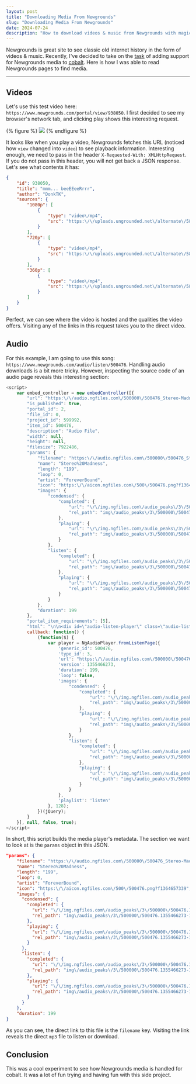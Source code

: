 ```yaml
---
layout: post
title: "Downloading Media From Newgrounds"
slug: "Downloading Media From Newgrounds"
date: 2024-07-24
description: "How to download videos & music from Newgrounds with magic."
---
```

Newgrounds is great site to see classic old internet history in the form of videos & music. Recently, I've decided to take on the [task](https://github.com/imputnet/cobalt/pull/639) of adding support for Newgrounds media to [cobalt](https://github.com/imputnet/cobalt). Here is how I was able to read Newgrounds pages to find media.

---

## Videos
Let's use this test video here: `https://www.newgrounds.com/portal/view/938050`. I first decided to see my browser's network tab, and clicking play shows this interesting request.

{% figure %}
<img src="{{ site.url }}/assets/images/posts/5/1.png">
{% endfigure %}

It looks like when you play a video, Newgrounds fetches this URL (noticed how `view` changed into `video`) to see playback information. Interesting enough, we need to pass in the header `X-Requested-With: XMLHttpRequest`. If you do not pass in this header, you will not get back a JSON response. Let's see what contents it has:

```json
{
    "id": 938050,
    "title": "mmm... beeEEeeRrrr",
    "author": "DonkTK",
    "sources": {
        "1080p": [
            {
                "type": "video\/mp4",
                "src": "https:\/\/uploads.ungrounded.net\/alternate\/5847000\/5847247_alternate_270656.1080p.mp4?1720232179"
            }
        ],
        "720p": [
            {
                "type": "video\/mp4",
                "src": "https:\/\/uploads.ungrounded.net\/alternate\/5847000\/5847247_alternate_270656.720p.mp4?1720232179"
            }
        ],
        "360p": [
            {
                "type": "video\/mp4",
                "src": "https:\/\/uploads.ungrounded.net\/alternate\/5847000\/5847247_alternate_270656.360p.mp4?1720232179"
            }
        ]
    }
}
```
Perfect, we can see where the video is hosted and the qualities the video offers. Visiting any of the links in this request takes you to the direct video.

## Audio
For this example, I am going to use this song: `https://www.newgrounds.com/audio/listen/500476`. Handling audio downloads is a bit more tricky. However, inspecting the source code of an audio page reveals this interesting section:
```javascript
<script>
	var embed_controller = new embedController([{
		"url": "https:\/\/audio.ngfiles.com\/500000\/500476_Stereo-Madness.mp3?f1355466273",
		"is_published": true,
		"portal_id": 2,
		"file_id": 0,
		"project_id": 599992,
		"item_id": 500476,
		"description": "Audio File",
		"width": null,
		"height": null,
		"filesize": 7922486,
		"params": {
			"filename": "https:\/\/audio.ngfiles.com\/500000\/500476_Stereo-Madness.mp3?f1355466273",
			"name": "Stereo%20Madness",
			"length": "199",
			"loop": 0,
			"artist": "ForeverBound",
			"icon": "https:\/\/aicon.ngfiles.com\/500\/500476.png?f1364657339",
			"images": {
				"condensed": {
					"completed": {
						"url": "\/\/img.ngfiles.com\/audio_peaks\/3\/500000\/500476.1355466273-1129.condensed.completed.png",
						"rel_path": "img\/audio_peaks\/3\/500000\/500476.1355466273-1129.condensed.completed.png"
					},
					"playing": {
						"url": "\/\/img.ngfiles.com\/audio_peaks\/3\/500000\/500476.1355466273-1129.condensed.png",
						"rel_path": "img\/audio_peaks\/3\/500000\/500476.1355466273-1129.condensed.png"
					}
				},
				"listen": {
					"completed": {
						"url": "\/\/img.ngfiles.com\/audio_peaks\/3\/500000\/500476.1355466273-1129.listen.completed.png",
						"rel_path": "img\/audio_peaks\/3\/500000\/500476.1355466273-1129.listen.completed.png"
					},
					"playing": {
						"url": "\/\/img.ngfiles.com\/audio_peaks\/3\/500000\/500476.1355466273-1129.listen.png",
						"rel_path": "img\/audio_peaks\/3\/500000\/500476.1355466273-1129.listen.png"
					}
				}
			},
			"duration": 199
		},
		"portal_item_requirements": [5],
		"html": "\n\n<div id=\"audio-listen-player\" class=\"audio-listen-player\">\n\t<div id=\"audio-listen-wrapper\" class=\"audio-listen-wrapper\">\n\n\t\t<div id=\"waveform\" class=\"audio-listen-container\"><\/div>\n\n\t\t<div class=\"outer-frame\"><\/div>\n\n\t\t<p id=\"cant-play-mp3\" style=\"display:none\">Your Browser does not support html5\/mp3 audio playback.!!!<\/p>\n\n\t\t<p id=\"loading-audio\">\n\t\t\t<em class=\"fa fa-spin fa-spinner\"><\/em> LOADING...\n\t\t<\/p>\n\t<\/div>\n\n\t<div class=\"audio-listen-controls\">\n\t\t<div class=\"play-controls\">\n\t\t\t<button class=\"audio-listen-btn\" id=\"audio-listen-play\" disabled>\n\t\t\t\t<i class=\"fa fa-play\"><\/i>\n\t\t\t<\/button>\n\n\t\t\t<button class=\"audio-listen-btn\" id=\"audio-listen-pause\" disabled>\n\t\t\t\t<i class=\"fa fa-pause\"><\/i>\n\t\t\t<\/button>\n\n\t\t<\/div>\n\t\t<div class=\"playback-info\">\n\t\t\t<span id=\"audio-listen-progress\">00.00<\/span>\n\t\t\t\/\n\t\t\t<span id=\"audio-listen-duration\">00.00<\/span>\n\t\t<\/div>\n\t\t<div class=\"sound-controls\">\n\t\t\t<button class=\"audio-listen-btn\" id=\"audio-listen-repeat\">\n\t\t\t\t<i class=\"fa fa-retweet\"><\/i>\n\t\t\t<\/button>\n\n\t\t\t\t\t\t\t<button class=\"audio-listen-btn\" id=\"audio-listen-volumeToggle\">\n\t\t\t\t\t<i class=\"fa fa-volume-off\"><\/i>\n\t\t\t\t<\/button>\n\n\t\t\t\t<div class=\"off\" id=\"audio-listen-volume\"><\/div>\n\t\t\t\n\t\t<\/div>\n\t<\/div>\n<\/div>\n\n",
		callback: function() {
			(function($) {
				var player = NgAudioPlayer.fromListenPage({
					'generic_id': 500476,
					'type_id': 3,
					'url': "https:\/\/audio.ngfiles.com\/500000\/500476_Stereo-Madness.mp3?f1355466273",
					'version': 1355466273,
					'duration': 199,
					'loop': false,
					'images': {
						"condensed": {
							"completed": {
								"url": "\/\/img.ngfiles.com\/audio_peaks\/3\/500000\/500476.1355466273-1129.condensed.completed.png",
								"rel_path": "img\/audio_peaks\/3\/500000\/500476.1355466273-1129.condensed.completed.png"
							},
							"playing": {
								"url": "\/\/img.ngfiles.com\/audio_peaks\/3\/500000\/500476.1355466273-1129.condensed.png",
								"rel_path": "img\/audio_peaks\/3\/500000\/500476.1355466273-1129.condensed.png"
							}
						},
						"listen": {
							"completed": {
								"url": "\/\/img.ngfiles.com\/audio_peaks\/3\/500000\/500476.1355466273-1129.listen.completed.png",
								"rel_path": "img\/audio_peaks\/3\/500000\/500476.1355466273-1129.listen.completed.png"
							},
							"playing": {
								"url": "\/\/img.ngfiles.com\/audio_peaks\/3\/500000\/500476.1355466273-1129.listen.png",
								"rel_path": "img\/audio_peaks\/3\/500000\/500476.1355466273-1129.listen.png"
							}
						}
					},
					'playlist': 'listen'
				}, 128);
			})(jQuery);
		}
	}], null, false, true);
</script>
```

In short, this script builds the media player's metadata. The section we want to look at is the `params` object in this JSON.
```json
"params": {
    "filename": "https:\/\/audio.ngfiles.com\/500000\/500476_Stereo-Madness.mp3?f1355466273",
    "name": "Stereo%20Madness",
    "length": "199",
    "loop": 0,
    "artist": "ForeverBound",
    "icon": "https:\/\/aicon.ngfiles.com\/500\/500476.png?f1364657339",
    "images": {
      "condensed": {
        "completed": {
          "url": "\/\/img.ngfiles.com\/audio_peaks\/3\/500000\/500476.1355466273-1129.condensed.completed.png",
          "rel_path": "img\/audio_peaks\/3\/500000\/500476.1355466273-1129.condensed.completed.png"
        },
        "playing": {
          "url": "\/\/img.ngfiles.com\/audio_peaks\/3\/500000\/500476.1355466273-1129.condensed.png",
          "rel_path": "img\/audio_peaks\/3\/500000\/500476.1355466273-1129.condensed.png"
        }
      },
      "listen": {
        "completed": {
          "url": "\/\/img.ngfiles.com\/audio_peaks\/3\/500000\/500476.1355466273-1129.listen.completed.png",
          "rel_path": "img\/audio_peaks\/3\/500000\/500476.1355466273-1129.listen.completed.png"
        },
        "playing": {
          "url": "\/\/img.ngfiles.com\/audio_peaks\/3\/500000\/500476.1355466273-1129.listen.png",
          "rel_path": "img\/audio_peaks\/3\/500000\/500476.1355466273-1129.listen.png"
        }
      }
    },
    "duration": 199
}
```

As you can see, the direct link to this file is the `filename` key. Visiting the link reveals the direct `mp3` file to listen or download.

## Conclusion
This was a cool experiment to see how Newgrounds media is handled for cobalt. It was a lot of fun trying and having fun with this side project.

[image1]: ../../../assets/img/posts/downloading-media-from-newgrounds/1.png "screenshot of a get request for video information from Newgrounds"